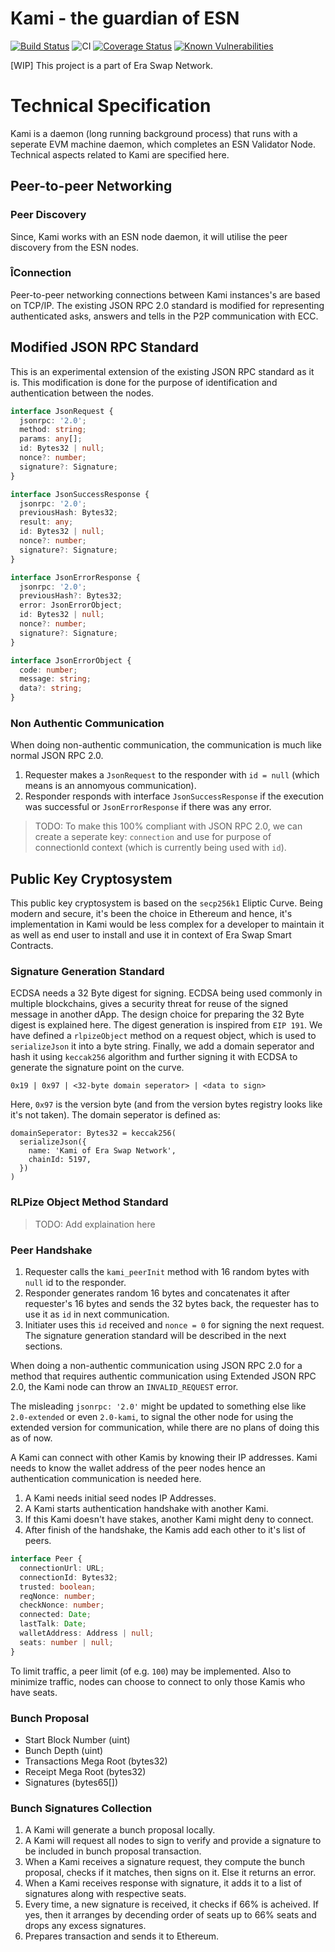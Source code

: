 # Kami - the guardian of ESN

[![Build Status](https://travis-ci.org/KMPARDS/kami.svg?branch=master)](https://travis-ci.org/KMPARDS/kami) ![CI](https://github.com/KMPARDS/kami/workflows/CI/badge.svg) [![Coverage Status](https://coveralls.io/repos/github/KMPARDS/kami/badge.svg)](https://coveralls.io/github/KMPARDS/kami) [![Known Vulnerabilities](https://snyk.io/test/github/KMPARDS/kami/badge.svg)](https://snyk.io/test/github/KMPARDS/kami)

[WIP] This project is a part of Era Swap Network.

# Technical Specification

Kami is a daemon (long running background process) that runs with a seperate EVM machine daemon, which completes an ESN Validator Node. Technical aspects related to Kami are specified here.

## Peer-to-peer Networking

### Peer Discovery

Since, Kami works with an ESN node daemon, it will utilise the peer discovery from the ESN nodes.

### ÎConnection

Peer-to-peer networking connections between Kami instances's are based on TCP/IP. The existing JSON RPC 2.0 standard is modified for representing authenticated asks, answers and tells in the P2P communication with ECC.

## Modified JSON RPC Standard

This is an experimental extension of the existing JSON RPC standard as it is. This modification is done for the purpose of identification and authentication between the nodes.

```typescript
interface JsonRequest {
  jsonrpc: '2.0';
  method: string;
  params: any[];
  id: Bytes32 | null;
  nonce?: number;
  signature?: Signature;
}

interface JsonSuccessResponse {
  jsonrpc: '2.0';
  previousHash: Bytes32;
  result: any;
  id: Bytes32 | null;
  nonce?: number;
  signature?: Signature;
}

interface JsonErrorResponse {
  jsonrpc: '2.0';
  previousHash?: Bytes32;
  error: JsonErrorObject;
  id: Bytes32 | null;
  nonce?: number;
  signature?: Signature;
}

interface JsonErrorObject {
  code: number;
  message: string;
  data?: string;
}
```

### Non Authentic Communication

When doing non-authentic communication, the communication is much like normal JSON RPC 2.0.

1. Requester makes a `JsonRequest` to the responder with `id = null` (which means is an annomyous communication).
2. Responder responds with interface `JsonSuccessResponse` if the execution was successful or `JsonErrorResponse` if there was any error.

> TODO: To make this 100% compliant with JSON RPC 2.0, we can create a seperate key: `connection` and use for purpose of connectionId context (which is currently being used with `id`).

## Public Key Cryptosystem

This public key cryptosystem is based on the `secp256k1` Eliptic Curve. Being modern and secure, it's been the choice in Ethereum and hence, it's implementation in Kami would be less complex for a developer to maintain it as well as end user to install and use it in context of Era Swap Smart Contracts.

### Signature Generation Standard

ECDSA needs a 32 Byte digest for signing. ECDSA being used commonly in multiple blockchains, gives a security threat for reuse of the signed message in another dApp. The design choice for preparing the 32 Byte digest is explained here. The digest generation is inspired from `EIP 191`. We have defined a `rlpizeObject` method on a request object, which is used to `serializeJson` it into a byte string. Finally, we add a domain seperator and hash it using `keccak256` algorithm and further signing it with ECDSA to generate the signature point on the curve.

`0x19 | 0x97 | <32-byte domain seperator> | <data to sign>`

Here, `0x97` is the version byte (and from the version bytes registry looks like it's not taken). The domain seperator is defined as:

```
domainSeperator: Bytes32 = keccak256(
  serializeJson({
    name: 'Kami of Era Swap Network',
    chainId: 5197,
  })
)
```

### RLPize Object Method Standard

> TODO: Add explaination here

### Peer Handshake

1. Requester calls the `kami_peerInit` method with 16 random bytes with `null` id to the responder.
2. Responder generates random 16 bytes and concatenates it after requester's 16 bytes and sends the 32 bytes back, the requester has to use it as `id` in next communication.
3. Initiater uses this `id` received and `nonce = 0` for signing the next request. The signature generation standard will be described in the next sections.

When doing a non-authentic communication using JSON RPC 2.0 for a method that requires authentic communication using Extended JSON RPC 2.0, the Kami node can throw an `INVALID_REQUEST` error.

The misleading `jsonrpc: '2.0'` might be updated to something else like `2.0-extended` or even `2.0-kami`, to signal the other node for using the extended version for communication, while there are no plans of doing this as of now.

A Kami can connect with other Kamis by knowing their IP addresses. Kami needs to know the wallet address of the peer nodes hence an authentication communication is needed here.

1. A Kami needs initial seed nodes IP Addresses.
2. A Kami starts authentication handshake with another Kami.
3. If this Kami doesn't have stakes, another Kami might deny to connect.
4. After finish of the handshake, the Kamis add each other to it's list of peers.

```typescript
interface Peer {
  connectionUrl: URL;
  connectionId: Bytes32;
  trusted: boolean;
  reqNonce: number;
  checkNonce: number;
  connected: Date;
  lastTalk: Date;
  walletAddress: Address | null;
  seats: number | null;
}
```

To limit traffic, a peer limit (of e.g. `100`) may be implemented. Also to minimize traffic, nodes can choose to connect to only those Kamis who have seats.

### Bunch Proposal

- Start Block Number (uint)
- Bunch Depth (uint)
- Transactions Mega Root (bytes32)
- Receipt Mega Root (bytes32)
- Signatures (bytes65[])

### Bunch Signatures Collection

1. A Kami will generate a bunch proposal locally.
2. A Kami will request all nodes to sign to verify and provide a signature to be included in bunch proposal transaction.
3. When a Kami receives a signature request, they compute the bunch proposal, checks if it matches, then signs on it. Else it returns an error.
4. When a Kami receives response with signature, it adds it to a list of signatures along with respective seats.
5. Every time, a new signature is received, it checks if 66% is acheived. If yes, then it arranges by decending order of seats up to 66% seats and drops any excess signatures.
6. Prepares transaction and sends it to Ethereum.
